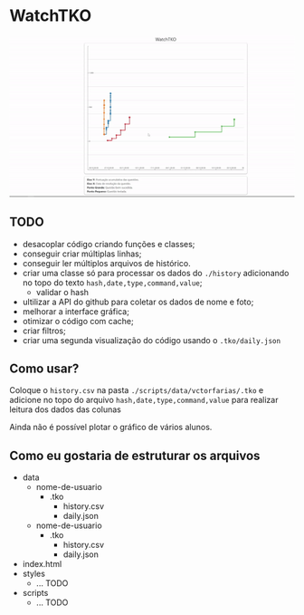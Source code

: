 # WatchTKO

![exemplo](example.gif)

## TODO

- desacoplar código criando funções e classes;
- conseguir criar múltiplas linhas;
- conseguir ler múltiplos arquivos de histórico.
- criar uma classe só para processar os dados do `./history` adicionando no topo do texto `hash,date,type,command,value`;
  - validar o hash
- ultilizar a API do github para coletar os dados de nome e foto;
- melhorar a interface gráfica;
- otimizar o código com cache;
- criar filtros;
- criar uma segunda visualização do código usando o `.tko/daily.json`

## Como usar?

Coloque o `history.csv` na pasta `./scripts/data/vctorfarias/.tko` e adicione no topo do arquivo `hash,date,type,command,value` para realizar leitura dos dados das colunas

Ainda não é possível plotar o gráfico de vários alunos.

## Como eu gostaria de estruturar os arquivos

- data
  - nome-de-usuario 
    - .tko
      - history.csv
      - daily.json
  - nome-de-usuario
    - .tko
      - history.csv
      - daily.json
- index.html
- styles
  - ... TODO 
- scripts
  - ... TODO
